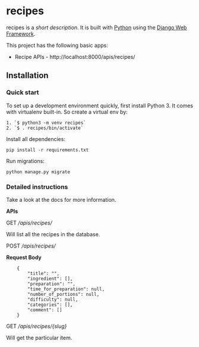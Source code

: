 

# recipes

recipes is a _short description_. It is built with [Python][0] using the [Django Web Framework][1].

This project has the following basic apps:

* Recipe APIs - http://localhost:8000/apis/recipes/

## Installation

### Quick start

To set up a development environment quickly, first install Python 3. It
comes with virtualenv built-in. So create a virtual env by:

    1. `$ python3 -m venv recipes`
    2. `$ . recipes/bin/activate`

Install all dependencies:

    pip install -r requirements.txt

Run migrations:

    python manage.py migrate

### Detailed instructions

Take a look at the docs for more information.

**APIs**

GET _/apis/recipes/_


Will list all the recipes in the database.


POST _/apis/recipes/_

**Request Body**

        {
            "title": "",
            "ingredient": [],
            "preparation": "",
            "time_for_preparation": null,
            "number_of_portions": null,
            "difficulty": null,
            "categories": [],
            "comment": []
        }


GET _/apis/recipes/{slug}_

Will get the particular item.


[0]: https://www.python.org/
[1]: https://www.djangoproject.com/
